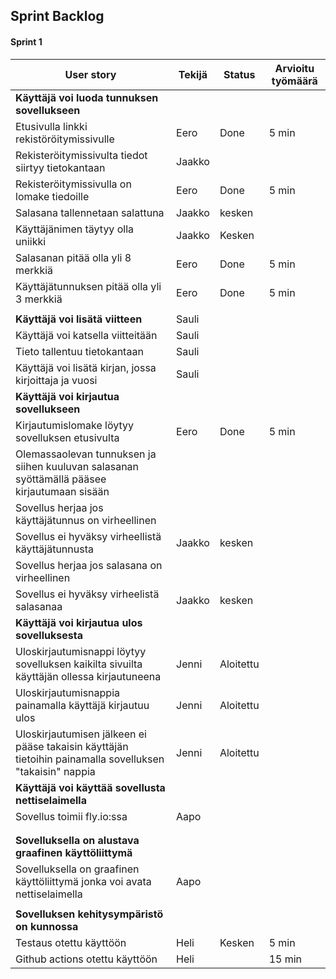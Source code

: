 ## Sprint Backlog
#### Sprint 1

| **User story**  | **Tekijä**  | **Status**  |  **Arvioitu työmäärä** |
|---|---|---|---|
|  **Käyttäjä voi luoda tunnuksen sovellukseen**    |
|Etusivulla linkki rekistöröitymissivulle   | Eero  | Done  |  5 min |
|Rekisteröitymissivulta tiedot siirtyy tietokantaan |  Jaakko |   |   |
| Rekisteröitymissivulla on lomake tiedoille  | Eero  | Done  |  5 min |
|Salasana tallennetaan salattuna   | Jaakko  | kesken  |   |
|Käyttäjänimen täytyy olla uniikki   |  Jaakko | Kesken |   | 
|Salasanan pitää olla yli 8 merkkiä   | Eero  | Done  | 5 min  |
| Käyttäjätunnuksen pitää olla yli 3 merkkiä  | Eero  | Done  | 5 min | 
|   |   |   |   | 
| **Käyttäjä voi lisätä viitteen** | Sauli |   |   |
| Käyttäjä voi katsella viitteitään | Sauli  |   |   |
|Tieto tallentuu tietokantaan  | Sauli |   |   |   |
|Käyttäjä voi lisätä kirjan, jossa kirjoittaja ja vuosi   | Sauli |   |   |   |
| **Käyttäjä voi kirjautua sovellukseen**  |   |   |   |
| Kirjautumislomake löytyy sovelluksen etusivulta | Eero  | Done  | 5 min  |   |
| Olemassaolevan tunnuksen ja siihen kuuluvan salasanan syöttämällä pääsee kirjautumaan sisään |   |   |   |   |
| Sovellus herjaa jos käyttäjätunnus on virheellinen |   |   |   |   |
| Sovellus ei hyväksy virheellistä käyttäjätunnusta | Jaakko  | kesken  |   |   |
| Sovellus herjaa jos salasana on virheellinen |   |   |   |   |
| Sovellus ei hyväksy virheelistä salasanaa | Jaakko  | kesken  |   |   |
| **Käyttäjä voi kirjautua ulos sovelluksesta**  |   |   |   |
| Uloskirjautumisnappi löytyy sovelluksen kaikilta sivuilta käyttäjän ollessa kirjautuneena | Jenni  | Aloitettu  |   |   |
| Uloskirjautumisnappia painamalla käyttäjä kirjautuu ulos | Jenni  | Aloitettu  |   |   |
| Uloskirjautumisen jälkeen ei pääse takaisin käyttäjän tietoihin painamalla sovelluksen "takaisin" nappia | Jenni  |Aloitettu   |   |   |
| **Käyttäjä voi käyttää sovellusta nettiselaimella**  |   |   |
| Sovellus toimii fly.io:ssa  |Aapo   |   |   | 
|   |   |   |   |
|   |   |   |   |
|**Sovelluksella on alustava graafinen käyttöliittymä**   |   |   |   
| Sovelluksella on graafinen käyttöliittymä jonka voi avata nettiselaimella | Aapo |   |   |   
|   |   |   |   |
|**Sovelluksen kehitysympäristö on kunnossa**   |   |   |  
| Testaus otettu käyttöön  | Heli  | Kesken  | 5 min  |
| Github actions otettu käyttöön  | Heli  |   | 15 min  |

<!-- |   |   |   |   |  < copypaste uusi rivi -->
